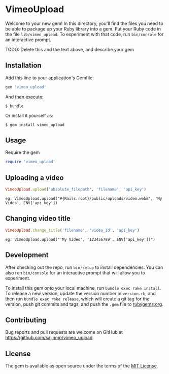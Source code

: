 # VimeoUpload

Welcome to your new gem! In this directory, you'll find the files you need to be able to package up your Ruby library into a gem. Put your Ruby code in the file `lib/vimeo_upload`. To experiment with that code, run `bin/console` for an interactive prompt.

TODO: Delete this and the text above, and describe your gem

## Installation

Add this line to your application's Gemfile:

```ruby
gem 'vimeo_upload'
```

And then execute:

    $ bundle

Or install it yourself as:

    $ gem install vimeo_upload

## Usage

Require the gem

```ruby
require 'vimeo_upload'
```

## Uploading a video

```ruby
VimeoUpload.upload('absolute_filepath', 'filename', 'api_key')
```

    eg: VimeoUpload.upload("#{Rails.root}/public/uploads/video.webm", 'My Video', ENV['api_key'])

## Changing video title

```ruby
VimeoUpload.change_title('filename', 'video_id', 'api_key')
```

    eg: VimeoUpload.upload("'My Video', '123456789', ENV['api_key'])")

## Development

After checking out the repo, run `bin/setup` to install dependencies. You can also run `bin/console` for an interactive prompt that will allow you to experiment.

To install this gem onto your local machine, run `bundle exec rake install`. To release a new version, update the version number in `version.rb`, and then run `bundle exec rake release`, which will create a git tag for the version, push git commits and tags, and push the `.gem` file to [rubygems.org](https://rubygems.org).

## Contributing

Bug reports and pull requests are welcome on GitHub at https://github.com/sajinmp/vimeo_upload.


## License

The gem is available as open source under the terms of the [MIT License](http://opensource.org/licenses/MIT).

